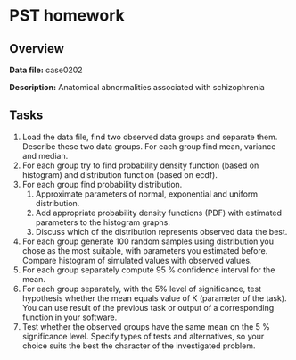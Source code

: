 # PST homework #

## Overview ##

**Data file:** case0202

**Description:** Anatomical abnormalities associated with schizophrenia

## Tasks ##

1. Load the data file, find two observed data groups and separate them. Describe these two data groups. For each group find mean, variance and median.
2. For each group try to find probability density function (based on histogram) and distribution function (based on ecdf).
3. For each group find probability distribution.
   1. Approximate parameters of normal, exponential and uniform distribution.
   2. Add appropriate probability density functions (PDF) with estimated parameters to the histogram graphs.
   3. Discuss which of the distribution represents observed data the best.
4. For each group generate 100 random samples using distribution you chose as the most suitable, with parameters you estimated before. Compare histogram of simulated values with observed values.
5. For each group separately compute 95 % confidence interval for the mean.
6. For each group separately, with the 5% level of significance, test hypothesis whether the mean equals value of K (parameter of the task). You can use result of the previous task or output of a corresponding function in your software.
7. Test whether the observed groups have the same mean on the 5 % significance level. Specify types of tests and alternatives, so your choice suits the best the character of the investigated problem.